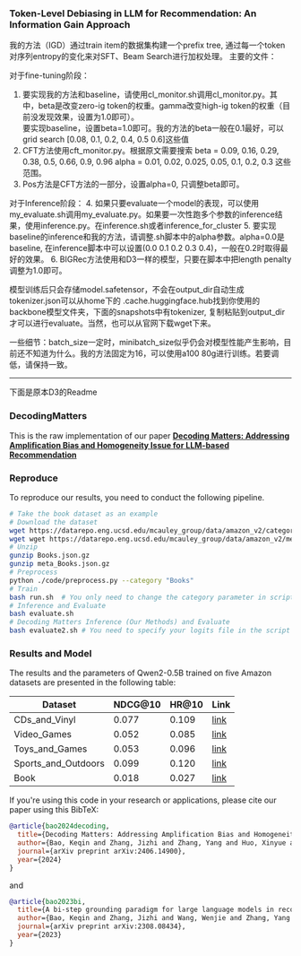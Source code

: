 ### Token-Level Debiasing in LLM for Recommendation: An Information Gain Approach

我的方法（IGD）通过train item的数据集构建一个prefix tree, 通过每一个token对序列entropy的变化来对SFT、Beam Search进行加权处理。
主要的文件：

对于fine-tuning阶段：
1. 要实现我的方法和baseline，请使用cl_monitor.sh调用cl_monitor.py。其中，beta是改变zero-ig token的权重。gamma改变high-ig token的权重（目前没发现效果，设置为1.0即可）。       
要实现baseline，设置beta=1.0即可。我的方法的beta一般在0.1最好，可以grid search [0.08, 0.1, 0.2, 0.4, 0.5 0.6]这些值
2. CFT方法使用cft_monitor.py。根据原文需要搜索
beta = 0.09, 0.16, 0.29, 0.38, 0.5, 0.66, 0.9, 0.96
alpha = 0.01, 0.02, 0.025, 0.05, 0.1, 0.2, 0.3
这些范围。
3. Pos方法是CFT方法的一部分，设置alpha=0, 只调整beta即可。

对于Inference阶段：
4. 如果只要evaluate一个model的表现，可以使用my_evaluate.sh调用my_evaluate.py。如果要一次性跑多个参数的inference结果，使用inference.py。在inference.sh或者inference_for_cluster
5. 要实现baseline的inference和我的方法，请调整.sh脚本中的alpha参数。alpha=0.0是baseline, 在inference脚本中可以设置(0.0 0.1 0.2 0.3 0.4)，一般在0.2时取得最好的效果。
6. BIGRec方法使用和D3一样的模型，只要在脚本中把length penalty调整为1.0即可。

模型训练后只会存储model.safetensor，不会在output_dir自动生成tokenizer.json可以从home下的 .cache.huggingface.hub找到你使用的backbone模型文件夹，下面的snapshots中有tokenizer, 复制粘贴到output_dir才可以进行evaluate。当然，也可以从官网下载wget下来。

一些细节：batch_size一定时，minibatch_size似乎仍会对模型性能产生影响，目前还不知道为什么。我的方法固定为16，可以使用a100 80g进行训练。若要调低，请保持一致。

----------------------------------------------------------------------------------------

下面是原本D3的Readme

### DecodingMatters

This is the raw implementation of our paper **[Decoding Matters: Addressing Amplification Bias and Homogeneity Issue for LLM-based Recommendation](https://arxiv.org/abs/2406.14900)**

### Reproduce
To reproduce our results, you need to conduct the following pipeline.

```bash
# Take the book dataset as an example
# Download the dataset
wget https://datarepo.eng.ucsd.edu/mcauley_group/data/amazon_v2/categoryFiles/Books.json.gz
wget wget https://datarepo.eng.ucsd.edu/mcauley_group/data/amazon_v2/metaFiles2/meta_Books.json.gz
# Unzip
gunzip Books.json.gz
gunzip meta_Books.json.gz
# Preprocess
python ./code/preprocess.py --category "Books"
# Train
bash run.sh  # You only need to change the category parameter in script
# Inference and Evaluate
bash evaluate.sh
# Decoding Matters Inference (Our Methods) and Evaluate
bash evaluate2.sh # You need to specify your logits file in the script
```

### Results and Model
The results and the parameters of Qwen2-0.5B trained on five Amazon datasets are presented in the following table:


|Dataset|NDCG@10|HR@10|Link|
|----------------|----------------|----------------|----------------|
|CDs_and_Vinyl|0.077|0.109|[link](https://huggingface.co/USTCbaokq/BIGRec_CDs_and_Vinyl_0.5B)|
|Video_Games|0.052|0.085|[link](https://huggingface.co/USTCbaokq/BIGRec_Video_Games_0.5B)|
|Toys_and_Games|0.053|0.096|[link](https://huggingface.co/USTCbaokq/BIGRec_Toys_and_Games_0.5B)|
|Sports_and_Outdoors|0.099|0.120|[link](https://huggingface.co/USTCbaokq/BIGRec_Sports_and_Outdoors_0.5B)|
|Book|0.018|0.027|[link](https://huggingface.co/USTCbaokq/BIGRec_Books_0.5B)|


If you're using this code in your research or applications, please cite our paper using this BibTeX:
```bibtex
@article{bao2024decoding,
  title={Decoding Matters: Addressing Amplification Bias and Homogeneity Issue for LLM-based Recommendation},
  author={Bao, Keqin and Zhang, Jizhi and Zhang, Yang and Huo, Xinyue and Chen, Chong and Feng, Fuli},
  journal={arXiv preprint arXiv:2406.14900},
  year={2024}
}
```
and
```bibtex
@article{bao2023bi,
  title={A bi-step grounding paradigm for large language models in recommendation systems},
  author={Bao, Keqin and Zhang, Jizhi and Wang, Wenjie and Zhang, Yang and Yang, Zhengyi and Luo, Yancheng and Chen, Chong and Feng, Fuli and Tian, Qi},
  journal={arXiv preprint arXiv:2308.08434},
  year={2023}
}
```


